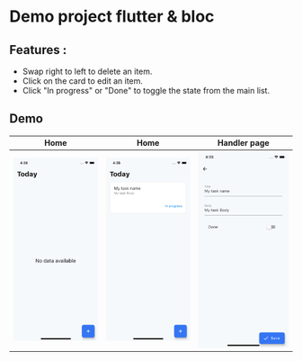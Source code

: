
# Demo project flutter & bloc

## Features :

- Swap right to left to delete an item.
- Click on the card to edit an item.
- Click "In progress" or "Done" to toggle the state from the main list.

## Demo

| Home | Home | Handler page |
| --- | --- | --- |
| ![screen_home_empty] | ![screen_home_with_items] | ![screen_edit] |

[screen_home_empty]: https://raw.githubusercontent.com/musps/flutter_bloc_todos/master/docs/images/home-empty.png
[screen_home_with_items]: https://raw.githubusercontent.com/musps/flutter_bloc_todos/master/docs/images/home-with-items.png
[screen_edit]: https://raw.githubusercontent.com/musps/flutter_bloc_todos/master/docs/images/edit.png
